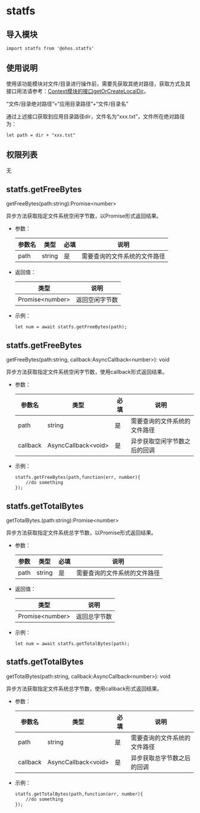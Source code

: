 # statfs



## 导入模块

```
import statfs from '@ohos.statfs'
```

## 使用说明

使用该功能模块对文件/目录进行操作前，需要先获取其绝对路径，获取方式及其接口用法请参考：[Context模块的接口getOrCreateLocalDir](js-apis-Context.md)。

“文件/目录绝对路径”=“应用目录路径”+“文件/目录名”

通过上述接口获取到应用目录路径dir，文件名为“xxx.txt”，文件所在绝对路径为：

```
let path = dir + "xxx.txt"
```

## 权限列表

无

## statfs.getFreeBytes

getFreeBytes(path:string):Promise\<number\>

异步方法获取指定文件系统空闲字节数，以Promise形式返回结果。

- 参数：

  | 参数名 | 类型   | 必填 | 说明                         |
  | ------ | ------ | ---- | ---------------------------- |
  | path   | string | 是   | 需要查询的文件系统的文件路径 |

- 返回值：

  | 类型              | 说明           |
  | ----------------- | -------------- |
  | Promise\<number\> | 返回空闲字节数 |

- 示例：

  ```
  let num = await statfs.getFreeBytes(path);
  ```

## statfs.getFreeBytes

getFreeBytes(path:string, callback:AsyncCallback\<number\>): void

异步方法获取指定文件系统空闲字节数，使用callback形式返回结果。

- 参数：

  | 参数名   | 类型                  | 必填 | 说明                         |
  | -------- | --------------------- | ---- | ---------------------------- |
  | path     | string                | 是   | 需要查询的文件系统的文件路径 |
  | callback | AsyncCallback\<void\> | 是   | 异步获取空闲字节数之后的回调 |

- 示例：

  ```
  statfs.getFreeBytes(path,function(err, number){
      //do something
  });
  ```

## statfs.getTotalBytes

getTotalBytes.(path:string):Promise\<number\>

异步方法获取指定文件系统总字节数，以Promise形式返回结果。

- 参数：

  | 参数 | 类型   | 必填 | 说明                         |
  | ---- | ------ | ---- | ---------------------------- |
  | path | string | 是   | 需要查询的文件系统的文件路径 |

- 返回值：

  | 类型              | 说明         |
  | ----------------- | ------------ |
  | Promise\<number\> | 返回总字节数 |

- 示例：

  ```
  let num = await statfs.getTotalBytes(path);
  ```

## statfs.getTotalBytes

getTotalBytes(path:string, callback:AsyncCallback\<number\>): void

异步方法获取指定文件系统总字节数，使用callback形式返回结果。

- 参数：

  | 参数名   | 类型                  | 必填 | 说明                         |
  | -------- | --------------------- | ---- | ---------------------------- |
  | path     | string                | 是   | 需要查询的文件系统的文件路径 |
  | callback | AsyncCallback\<void\> | 是   | 异步获取总字节数之后的回调   |

- 示例：

  ```
  statfs.getTotalBytes(path,function(err, number){
      //do something
  });
  ```

